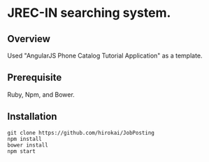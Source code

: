 # JREC-IN searching system.

## Overview

Used "AngularJS Phone Catalog Tutorial Application" as a template.

## Prerequisite

Ruby, Npm, and Bower.

## Installation

```shell
git clone https://github.com/hirokai/JobPosting
npm install
bower install
npm start
```
